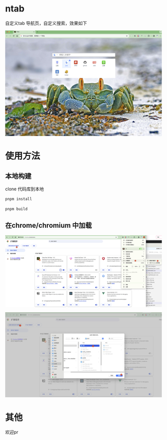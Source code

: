 # ntab

自定义tab 导航页，自定义搜索，效果如下

![步骤-1](./public/imgs/preview.jpg)

# 使用方法

## 本地构建
clone 代码库到本地

```shell
pnpm install

pnpm build

```

## 在chrome/chromium 中加载

![步骤-1](./public/imgs/step-1.jpg)

![步骤-1](./public/imgs/step-2.jpg)



# 其他

欢迎pr